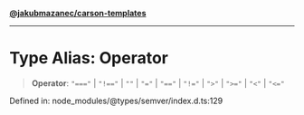 [**@jakubmazanec/carson-templates**](../../../README.md)

---

# Type Alias: Operator

> **Operator**: `"==="` \| `"!=="` \| `""` \| `"="` \| `"=="` \| `"!="` \| `">"` \| `">="` \| `"<"`
> \| `"<="`

Defined in: node_modules/@types/semver/index.d.ts:129
